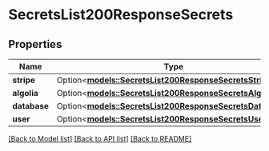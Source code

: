 # SecretsList200ResponseSecrets

## Properties

Name | Type | Description | Notes
------------ | ------------- | ------------- | -------------
**stripe** | Option<[**models::SecretsList200ResponseSecretsStripe**](secrets_list_200_response_secrets_STRIPE.md)> |  | [optional]
**algolia** | Option<[**models::SecretsList200ResponseSecretsAlgolia**](secrets_list_200_response_secrets_ALGOLIA.md)> |  | [optional]
**database** | Option<[**models::SecretsList200ResponseSecretsDatabase**](secrets_list_200_response_secrets_DATABASE.md)> |  | [optional]
**user** | Option<[**models::SecretsList200ResponseSecretsUser**](secrets_list_200_response_secrets_USER.md)> |  | [optional]

[[Back to Model list]](../README.md#documentation-for-models) [[Back to API list]](../README.md#documentation-for-api-endpoints) [[Back to README]](../README.md)


